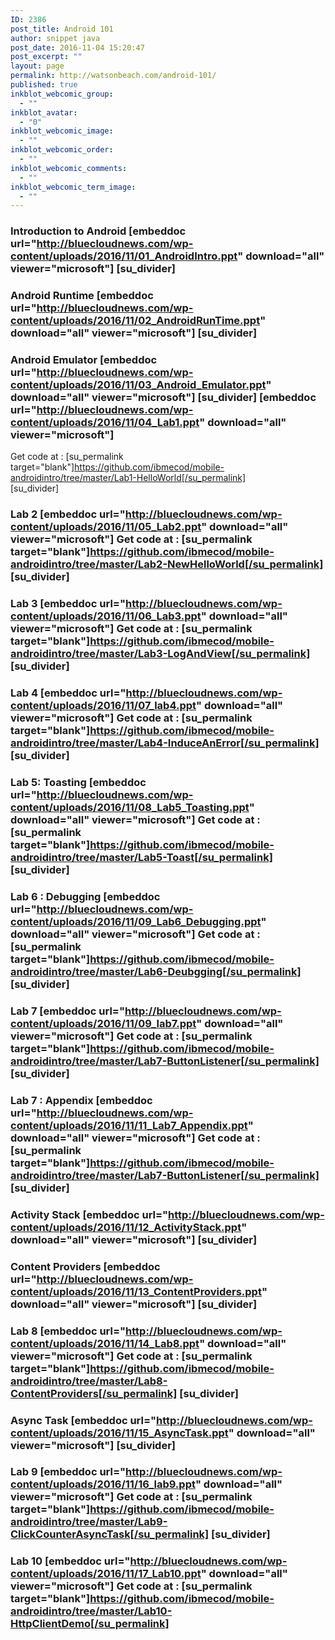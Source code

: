 ```yaml
---
ID: 2386
post_title: Android 101
author: snippet java
post_date: 2016-11-04 15:20:47
post_excerpt: ""
layout: page
permalink: http://watsonbeach.com/android-101/
published: true
inkblot_webcomic_group:
  - ""
inkblot_avatar:
  - "0"
inkblot_webcomic_image:
  - ""
inkblot_webcomic_order:
  - ""
inkblot_webcomic_comments:
  - ""
inkblot_webcomic_term_image:
  - ""
---
```

### Introduction to Android [embeddoc url="http://bluecloudnews.com/wp-content/uploads/2016/11/01_AndroidIntro.ppt" download="all" viewer="microsoft"] [su_divider] 

### Android Runtime [embeddoc url="http://bluecloudnews.com/wp-content/uploads/2016/11/02_AndroidRunTime.ppt" download="all" viewer="microsoft"] [su_divider] 

### Android Emulator [embeddoc url="http://bluecloudnews.com/wp-content/uploads/2016/11/03_Android_Emulator.ppt" download="all" viewer="microsoft"] [su_divider] [embeddoc url="http://bluecloudnews.com/wp-content/uploads/2016/11/04_Lab1.ppt" download="all" viewer="microsoft"] 

  
Get code at : [su_permalink target="blank"]https://github.com/ibmecod/mobile-androidintro/tree/master/Lab1-HelloWorld[/su_permalink]   
[su_divider] 
### Lab 2 [embeddoc url="http://bluecloudnews.com/wp-content/uploads/2016/11/05_Lab2.ppt" download="all" viewer="microsoft"] Get code at : [su_permalink target="blank"]https://github.com/ibmecod/mobile-androidintro/tree/master/Lab2-NewHelloWorld[/su_permalink] [su_divider] 

### Lab 3 [embeddoc url="http://bluecloudnews.com/wp-content/uploads/2016/11/06_Lab3.ppt" download="all" viewer="microsoft"] Get code at : [su_permalink target="blank"]https://github.com/ibmecod/mobile-androidintro/tree/master/Lab3-LogAndView[/su_permalink] [su_divider] 

### Lab 4 [embeddoc url="http://bluecloudnews.com/wp-content/uploads/2016/11/07_lab4.ppt" download="all" viewer="microsoft"] Get code at : [su_permalink target="blank"]https://github.com/ibmecod/mobile-androidintro/tree/master/Lab4-InduceAnError[/su_permalink] [su_divider] 

### Lab 5: Toasting [embeddoc url="http://bluecloudnews.com/wp-content/uploads/2016/11/08_Lab5_Toasting.ppt" download="all" viewer="microsoft"] Get code at : [su_permalink target="blank"]https://github.com/ibmecod/mobile-androidintro/tree/master/Lab5-Toast[/su_permalink] [su_divider] 

### Lab 6 : Debugging [embeddoc url="http://bluecloudnews.com/wp-content/uploads/2016/11/09_Lab6_Debugging.ppt" download="all" viewer="microsoft"] Get code at : [su_permalink target="blank"]https://github.com/ibmecod/mobile-androidintro/tree/master/Lab6-Deubgging[/su_permalink] [su_divider] 

### Lab 7 [embeddoc url="http://bluecloudnews.com/wp-content/uploads/2016/11/09_lab7.ppt" download="all" viewer="microsoft"] Get code at : [su_permalink target="blank"]https://github.com/ibmecod/mobile-androidintro/tree/master/Lab7-ButtonListener[/su_permalink] [su_divider] 

### Lab 7 : Appendix [embeddoc url="http://bluecloudnews.com/wp-content/uploads/2016/11/11_Lab7_Appendix.ppt" download="all" viewer="microsoft"] Get code at : [su_permalink target="blank"]https://github.com/ibmecod/mobile-androidintro/tree/master/Lab7-ButtonListener[/su_permalink] [su_divider] 

### Activity Stack [embeddoc url="http://bluecloudnews.com/wp-content/uploads/2016/11/12_ActivityStack.ppt" download="all" viewer="microsoft"] [su_divider] 

### Content Providers [embeddoc url="http://bluecloudnews.com/wp-content/uploads/2016/11/13_ContentProviders.ppt" download="all" viewer="microsoft"] [su_divider] 

### Lab 8 [embeddoc url="http://bluecloudnews.com/wp-content/uploads/2016/11/14_Lab8.ppt" download="all" viewer="microsoft"] Get code at : [su_permalink target="blank"]https://github.com/ibmecod/mobile-androidintro/tree/master/Lab8-ContentProviders[/su_permalink] [su_divider] 

### Async Task [embeddoc url="http://bluecloudnews.com/wp-content/uploads/2016/11/15_AsyncTask.ppt" download="all" viewer="microsoft"] [su_divider] 

### Lab 9 [embeddoc url="http://bluecloudnews.com/wp-content/uploads/2016/11/16_lab9.ppt" download="all" viewer="microsoft"] Get code at : [su_permalink target="blank"]https://github.com/ibmecod/mobile-androidintro/tree/master/Lab9-ClickCounterAsyncTask[/su_permalink] [su_divider] 

### Lab 10 [embeddoc url="http://bluecloudnews.com/wp-content/uploads/2016/11/17_Lab10.ppt" download="all" viewer="microsoft"] Get code at : [su_permalink target="blank"]https://github.com/ibmecod/mobile-androidintro/tree/master/Lab10-HttpClientDemo[/su_permalink]